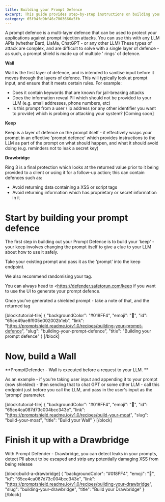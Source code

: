 ```yaml
---
title: Building your Prompt Defence
excerpt: This guide provides step-by-step instructions on building your Prompt Defence, starting with the creation of your 'keep', followed by the construction of a 'wall'. It also introduces the upcoming 'Drawbridge' feature for enhanced security.
category: 65f04fd9bf46c7003666a5fb
---
```


A prompt defence is a multi-layer defence that can be used to protect your applications against prompt injection
attacks. You can use this with any LLM APIs (whether Bard, LlaMa, ChatGPT - or any other LLM) These types of attack are
complex, and are difficult to solve with a single layer of defence - as such, a prompt shield is made up of multiple '
rings' of defence.

**Wall**

Wall is the first layer of defence, and is intended to sanitise input before it moves through the layers of defence.
This will typically look at prompt input, and ensure that it meets certain rules. For example:

- Does it contain keywords that are known for jail-breaking attacks
- Does the information reveal PII which should not be provided to your LLM (e.g. email addresses, phone numbers, etc)
- Is this prompt from a user / ip address (or any other identifier you want to provide) which is probing or attacking
  your system? [Coming soon]

**Keep**

Keep is a layer of defence on the prompt itself - it effectively wraps your prompt in an effective 'prompt defence'
which provides instructions to the LLM as part of the prompt on what should happen, and what it should avoid doing (e.g.
reminders not to leak a secret key)

**Drawbridge**

Ring 3 is a final protection which looks at the returned value prior to it being provided to a client or using it for a
follow-up action; this can contain defences such as:

- Avoid returning data containing a XSS or script tags
- Avoid returning information which has proprietary or secret information in it

# Start by building your prompt defence

The first step in building out your Prompt Defence is to build your 'keep' - your keep involves changing the prompt
itself to give a clue to your LLM about how to use it safely.

Take your existing prompt and pass it as the 'prompt' into the keep endpoint.

We also recommend randomising your tag.

You can always head to \<<https://defender.safetorun.com/keep> if you want to use the UI to generate your prompt
defence.

Once you've generated a shielded prompt - take a note of that, and the returned tag

[block:tutorial-tile]
{
"backgroundColor": "#018FF4",
"emoji": "🦉",
"id": "65ce49ae8f905e002002b1eb",
"link": "https://promptshield.readme.io/v1.0/recipes/building-your-prompt-defence",
"slug": "building-your-prompt-defence",
"title": "Building your prompt defence"
}
[/block]

# Now, build a Wall

**PromptDefender - Wall is executed before a request to your LLM. **

As an example - if you're taking user input and appending it to your prompt (now shielded) - then sending that to chat
GPT or some other LLM - call this endpoint just before you call the LLM, and pass in the user's input as the 'prompt'
parameter.

[block:tutorial-tile]
{
"backgroundColor": "#018FF4",
"emoji": "🦉",
"id": "65ce4ca087d73c004bcc343e",
"link": "https://promptshield.readme.io/v1.0/recipes/build-your-moat",
"slug": "build-your-moat",
"title": "Build your Wall"
}
[/block]

# Finish it up with a Drawbridge

With Prompt Defender - Drawbridge, you can detect leaks in your prompts, detect PII about to be escaped and strip any
potentially damaging XSS from being release

[block:build-a-drawbridge]
{
"backgroundColor": "#018FF4",
"emoji": "🦉",
"id": "65ce4ca087d73c004bcc343e",
"link": "https://promptshield.readme.io/v1.0/recipes/building-your-drawbridge",
"slug": "building-your-drawbridge",
"title": "Build your Drawbridge"
}
[/block]

